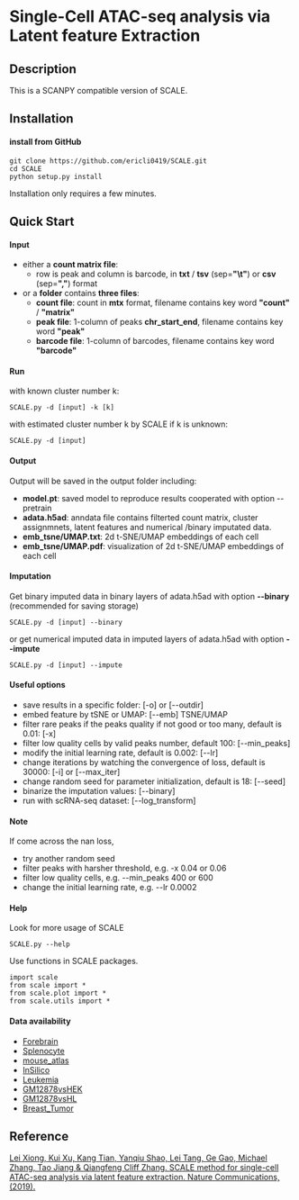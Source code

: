 # Single-Cell ATAC-seq analysis via Latent feature Extraction

## Description

This is a SCANPY compatible version of SCALE.

## Installation  

#### install from GitHub

	git clone https://github.com/ericli0419/SCALE.git
	cd SCALE
	python setup.py install

Installation only requires a few minutes.  

## Quick Start

#### Input
* either a **count matrix file**:  
	* row is peak and column is barcode, in **txt** / **tsv** (sep=**"\t"**) or **csv** (sep=**","**) format
* or a **folder** contains **three files**:   
	* **count file**: count in **mtx** format, filename contains key word **"count"** / **"matrix"**    
	* **peak file**: 1-column of peaks **chr_start_end**, filename contains key word **"peak"**  
	* **barcode file**: 1-column of barcodes, filename contains key word **"barcode"**

#### Run
with known cluster number k:  

    SCALE.py -d [input] -k [k]

with estimated cluster number k by SCALE if k is unknown: 

    SCALE.py -d [input]

#### Output
Output will be saved in the output folder including:
* **model.pt**:  saved model to reproduce results cooperated with option --pretrain
* **adata.h5ad**: anndata file contains filterted count matrix, cluster assignmnets, latent features and numerical /binary imputated data.
* **emb_tsne/UMAP.txt**:  2d t-SNE/UMAP embeddings of each cell
* **emb_tsne/UMAP.pdf**:  visualization of 2d t-SNE/UMAP embeddings of each cell

#### Imputation  
Get binary imputed data in binary layers of adata.h5ad with option **--binary** (recommended for saving storage)

    SCALE.py -d [input] --binary  

or get numerical imputed data in imputed layers of adata.h5ad with option **--impute**

    SCALE.py -d [input] --impute

#### Useful options  
* save results in a specific folder: [-o] or [--outdir] 
* embed feature by tSNE or UMAP: [--emb]  TSNE/UMAP
* filter rare peaks if the peaks quality if not good or too many, default is 0.01: [-x]
* filter low quality cells by valid peaks number, default 100: [--min_peaks]  
* modify the initial learning rate, default is 0.002: [--lr]  
* change iterations by watching the convergence of loss, default is 30000: [-i] or [--max_iter]  
* change random seed for parameter initialization, default is 18: [--seed]
* binarize the imputation values: [--binary]
* run with scRNA-seq dataset: [--log_transform]
	
#### Note    
If come across the nan loss, 
* try another random seed
* filter peaks with harsher threshold, e.g. -x 0.04 or 0.06
* filter low quality cells, e.g. --min_peaks 400 or 600
* change the initial learning rate, e.g. --lr 0.0002 
	

#### Help
Look for more usage of SCALE

	SCALE.py --help 

Use functions in SCALE packages.

	import scale
	from scale import *
	from scale.plot import *
	from scale.utils import *

#### Data availability  

* [Forebrain](http://zhanglab.net/SCALE_SOURCE_DATA/Forebrain.tar)
* [Splenocyte](http://zhanglab.net/SCALE_SOURCE_DATA/Splenocyte.tar)
* [mouse_atlas](http://zhanglab.net/SCALE_SOURCE_DATA/mouse_atlas.tar)
* [InSilico](http://zhanglab.net/SCALE_SOURCE_DATA/InSilico.tar)
* [Leukemia](http://zhanglab.net/SCALE_SOURCE_DATA/Leukemia.tar)
* [GM12878vsHEK](http://zhanglab.net/SCALE_SOURCE_DATA/GM12878vsHEK.tar)
* [GM12878vsHL](http://zhanglab.net/SCALE_SOURCE_DATA/GM12878vsHL.tar)
* [Breast_Tumor](http://zhanglab.net/SCALE_SOURCE_DATA/Breast_Tumor.tar)


## Reference
[Lei Xiong, Kui Xu, Kang Tian, Yanqiu Shao, Lei Tang, Ge Gao, Michael Zhang, Tao Jiang & Qiangfeng Cliff Zhang. SCALE method for single-cell ATAC-seq analysis via latent feature extraction. Nature Communications, (2019).](https://www.nature.com/articles/s41467-019-12630-7)
